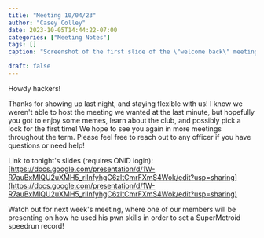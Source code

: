 ```yaml
---
title: "Meeting 10/04/23"
author: "Casey Colley"
date: 2023-10-05T14:44:22-07:00
categories: ["Meeting Notes"]
tags: []
caption: "Screenshot of the first slide of the \"welcome back\" meeting."

draft: false
---
```


Howdy hackers!

Thanks for showing up last night, and staying flexible with us! I know we weren't able to host the meeting we wanted at the last minute, but hopefully you got to enjoy some memes, learn about the club, and possibly pick a lock for the first time! We hope to see you again in more meetings throughout the term. Please feel free to reach out to any officer if you have questions or need help!

Link to tonight's slides (requires ONID login): [https://docs.google.com/presentation/d/1W-R7auBxMlQU2uXMH5_rilnfyhgC6zltCmrFXmS4Wok/edit?usp=sharing](https://docs.google.com/presentation/d/1W-R7auBxMlQU2uXMH5_rilnfyhgC6zltCmrFXmS4Wok/edit?usp=sharing)

Watch out for next week's meeting, where one of our members will be presenting on how he used his pwn skills in order to set a SuperMetroid speedrun record!
